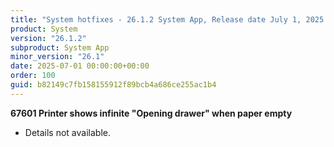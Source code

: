 ```yaml
---
title: "System hotfixes - 26.1.2 System App, Release date July 1, 2025 - Hotfixes"
product: System
version: "26.1.2"
subproduct: System App
minor_version: "26.1"
date: 2025-07-01 00:00:00+00:00
order: 100
guid: b82149c7fb158155912f89bcb4a686ce255ac1b4
---
```


<strong>67601 Printer shows infinite "Opening drawer" when paper empty</strong>
<ul><li>Details not available.</li></ul>
